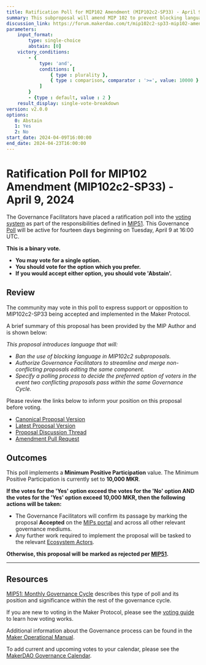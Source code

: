 ```yaml
---
title: Ratification Poll for MIP102 Amendment (MIP102c2-SP33) - April 9, 2024
summary: This subproposal will amend MIP 102 to prevent blocking language from appearing in future amendment subproposals. 
discussion_link: https://forum.makerdao.com/t/mip102c2-sp33-mip102-amendment/23792
parameters:
    input_format:
        type: single-choice
        abstain: [0]
    victory_conditions:
        - {
            type: 'and',
            conditions: [
                { type : plurality },
                { type : comparison, comparator : '>=', value: 10000 }
            ]
        }
        - {type : default, value : 2 }
    result_display: single-vote-breakdown
version: v2.0.0
options:
   0: Abstain
   1: Yes
   2: No
start_date: 2024-04-09T16:00:00
end_date: 2024-04-23T16:00:00
---
```


# Ratification Poll for MIP102 Amendment (MIP102c2-SP33) - April 9, 2024

The Governance Facilitators have placed a ratification poll into the [voting system](https://vote.makerdao.com/polling) as part of the responsibilities defined in [MIP51](https://mips.makerdao.com/mips/details/MIP51). This Governance [Poll](https://manual.makerdao.com/governance/governance-cycle/weekly-governance-cycle#weekly-governance-cycle-definitions-mip16c1) will be active for fourteen days beginning on Tuesday, April 9 at 16:00 UTC.

**This is a binary vote.**
- **You may vote for a single option.**
- **You should vote for the option which you prefer.**
- **If you would accept either option, you should vote 'Abstain'.**

## Review

The community may vote in this poll to express support or opposition to MIP102c2-SP33 being accepted and implemented in the Maker Protocol.

A brief summary of this proposal has been provided by the MIP Author and is shown below:

*This proposal introduces language that will:*

- *Ban the use of blocking language in MIP102c2 subproposals.*
- *Authorize Governance Facilitators to streamline and merge non-conflicting proposals editing the same component.*
- *Specify a polling process to decide the preferred option of voters in the event two conflicting proposals pass within the same Governance Cycle.*

Please review the links below to inform your position on this proposal before voting.
* [Canonical Proposal Version](https://github.com/makerdao/mips/blob/f9aa8d1eb400f011f4194d80a2e01320bc9bbb10/MIP102/MIP102c2-Subproposals/MIP102c2-SP33.md)
* [Latest Proposal Version](https://mips.makerdao.com/mips/details/MIP102c2SP33)
* [Proposal Discussion Thread](https://forum.makerdao.com/t/mip102c2-sp33-mip102-amendment/23792)
* [Amendment Pull Request](https://github.com/makerdao/mips/pull/1064)

## Outcomes

This poll implements a **Minimum Positive Participation** value. The Minimum Positive Participation is currently set to **10,000 MKR**.

**If the votes for the 'Yes' option exceed the votes for the 'No' option AND the votes for the 'Yes' option exceed 10,000 MKR, then the following actions will be taken:**
* The Governance Facilitators will confirm its passage by marking the proposal **Accepted** on the [MIPs portal](https://mips.makerdao.com/mips/list) and across all other relevant governance mediums.
* Any further work required to implement the proposal will be tasked to the relevant [Ecosystem Actors](https://mips.makerdao.com/mips/details/MIP101#7-professional-actors).

**Otherwise, this proposal will be marked as rejected per [MIP51](https://mips.makerdao.com/mips/details/MIP51#mip51c2-ratification-poll).**

---

## Resources

[MIP51: Monthly Governance Cycle](https://mips.makerdao.com/mips/details/MIP51) describes this type of poll and its position and significance within the rest of the governance cycle.

If you are new to voting in the Maker Protocol, please see the [voting guide](https://manual.makerdao.com/governance/voting-in-makerdao/on-chain-governance) to learn how voting works.

Additional information about the Governance process can be found in the [Maker Operational Manual](https://manual.makerdao.com).

To add current and upcoming votes to your calendar, please see the [MakerDAO Governance Calendar](https://manual.makerdao.com/makerdao/calendars/governance-calendar).
